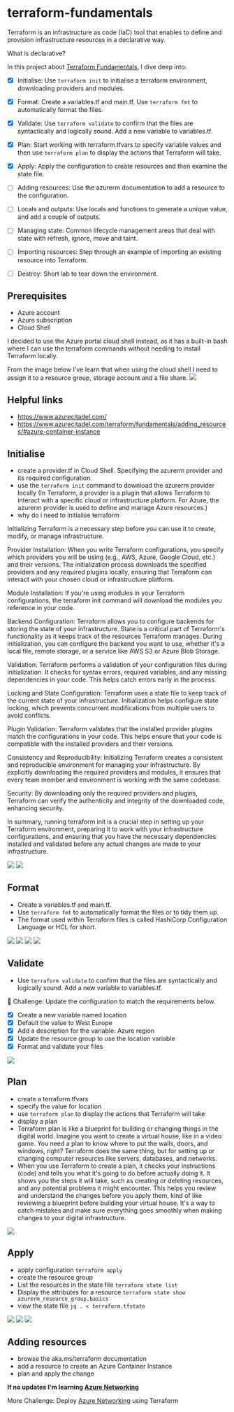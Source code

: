 # terraform-fundamentals

Terraform is an infrastructure as code (IaC) tool that enables to define and provision infrastructure resources in a declarative way.

What is declarative?

In this project about [Terraform Fundamentals](https://www.azurecitadel.com/terraform/fundamentals/), I dive deep into:

- [x] Initialise: Use `terraform init` to initialise a terraform environment, downloading providers and modules.
- [x] Format: Create a variables.tf and main.tf. Use `terraform fmt` to automatically format the files.
- [x] Validate: Use `terraform validate` to confirm that the files are syntactically and logically sound. Add a new variable to variables.tf.
- [x] Plan: Start working with terraform.tfvars to specify variable values and then use `terraform plan` to display the actions that Terraform will take.
- [x] Apply: Apply the configuration to create resources and then examine the state file.
- [ ] Adding resources: Use the azurerm documentation to add a resource to the configuration.
- [ ] Locals and outputs: Use locals and functions to generate a unique value, and add a couple of outputs.
- [ ] Managing state: Common lifecycle management areas that deal with state with refresh, ignore, move and taint.
- [ ] Importing resources: Step through an example of importing an existing resource into Terraform.
- [ ] Destroy: Short lab to tear down the environment.



## Prerequisites

- Azure account
- Azure subscription
- Cloud Shell

I decided to use the Azure portal cloud shell instead, as it has a built-in bash where I can use the terraform commands without needing to install Terraform locally.

From the image below I've learn that when using the cloud shell I need to assign it to a resource group, storage account and a file share.
![](https://github.com/agcdtmr/terraform-fundamentals/blob/main/images/Screenshot%202023-10-11%20104644.png)

## Helpful links

- https://www.azurecitadel.com/
- https://www.azurecitadel.com/terraform/fundamentals/adding_resources/#azure-container-instance

## Initialise

- create a provider.tf in Cloud Shell. Specifying the azurerm provider and its required configuration.
- use the `terraform init` command to download the azurerm provider locally (In Terraform, a provider is a plugin that allows Terraform to interact with a specific cloud or infrastructure platform. For Azure, the azurerm provider is used to define and manage Azure resources.)
- why do i need to initialise terraform

Initializing Terraform is a necessary step before you can use it to create, modify, or manage infrastructure. 

Provider Installation: When you write Terraform configurations, you specify which providers you will be using (e.g., AWS, Azure, Google Cloud, etc.) and their versions. The initialization process downloads the specified providers and any required plugins locally, ensuring that Terraform can interact with your chosen cloud or infrastructure platform.

Module Installation: If you're using modules in your Terraform configurations, the terraform init command will download the modules you reference in your code.

Backend Configuration: Terraform allows you to configure backends for storing the state of your infrastructure. State is a critical part of Terraform's functionality as it keeps track of the resources Terraform manages. During initialization, you can configure the backend you want to use, whether it's a local file, remote storage, or a service like AWS S3 or Azure Blob Storage.

Validation: Terraform performs a validation of your configuration files during initialization. It checks for syntax errors, required variables, and any missing dependencies in your code. This helps catch errors early in the process.

Locking and State Configuration: Terraform uses a state file to keep track of the current state of your infrastructure. Initialization helps configure state locking, which prevents concurrent modifications from multiple users to avoid conflicts.

Plugin Validation: Terraform validates that the installed provider plugins match the configurations in your code. This helps ensure that your code is compatible with the installed providers and their versions.

Consistency and Reproducibility: Initializing Terraform creates a consistent and reproducible environment for managing your infrastructure. By explicitly downloading the required providers and modules, it ensures that every team member and environment is working with the same codebase.

Security: By downloading only the required providers and plugins, Terraform can verify the authenticity and integrity of the downloaded code, enhancing security.

In summary, running terraform init is a crucial step in setting up your Terraform environment, preparing it to work with your infrastructure configurations, and ensuring that you have the necessary dependencies installed and validated before any actual changes are made to your infrastructure.

![](https://github.com/agcdtmr/terraform-fundamentals/blob/main/images/Screenshot%202023-10-11%20151744.png)
![](https://github.com/agcdtmr/terraform-fundamentals/blob/main/images/Screenshot%202023-10-11%20151853.png)


## Format

- Create a variables.tf and main.tf.
- Use `terraform fmt` to automatically format the files or to tidy them up.
- The format used within Terraform files is called HashiCorp Configuration Language or HCL for short.

![](https://github.com/agcdtmr/terraform-fundamentals/blob/main/images/Screenshot%202023-10-11%20153809.png)
![](https://github.com/agcdtmr/terraform-fundamentals/blob/main/images/Screenshot%202023-10-11%20155302.png)
![](https://github.com/agcdtmr/terraform-fundamentals/blob/main/images/Screenshot%202023-10-11%20155535.png)
![](https://github.com/agcdtmr/terraform-fundamentals/blob/main/images/Screenshot%202023-10-11%20155547.png)


## Validate

- Use `terraform validate` to confirm that the files are syntactically and logically sound. Add a new variable to variables.tf.

💪 Challenge: Update the configuration to match the requirements below.

- [x] Create a new variable named location
- [x] Default the value to West Europe
- [x] Add a description for the variable: Azure region
- [x] Update the resource group to use the location variable
- [x] Format and validate your files

![](https://github.com/agcdtmr/terraform-fundamentals/blob/main/images/Screenshot%202023-10-12%20114900.png)



## Plan

- create a terraform.tfvars
- specify the value for location
- use `terraform plan` to display the actions that Terraform will take
- display a plan
- Terraform plan is like a blueprint for building or changing things in the digital world. Imagine you want to create a virtual house, like in a video game. You need a plan to know where to put the walls, doors, and windows, right? Terraform does the same thing, but for setting up or changing computer resources like servers, databases, and networks.
- When you use Terraform to create a plan, it checks your instructions (code) and tells you what it's going to do before actually doing it. It shows you the steps it will take, such as creating or deleting resources, and any potential problems it might encounter. This helps you review and understand the changes before you apply them, kind of like reviewing a blueprint before building your virtual house. It's a way to catch mistakes and make sure everything goes smoothly when making changes to your digital infrastructure.

![](https://github.com/agcdtmr/terraform-fundamentals/blob/main/images/Screenshot%202023-10-12%20121635.png)

## Apply

- apply configuration `terraform apply`
- create the resource group
- List the resources in the state file `terraform state list`
- Display the attributes for a resource `terraform state show azurerm_resource_group.basics`
- view the state file `jq . < terraform.tfstate`

![](https://github.com/agcdtmr/terraform-fundamentals/blob/main/images/Screenshot%202023-10-12%20124312.png)
![](https://github.com/agcdtmr/terraform-fundamentals/blob/main/images/Screenshot%202023-10-12%20124512.png)
![](https://github.com/agcdtmr/terraform-fundamentals/blob/main/images/Screenshot%202023-10-12%20124529.png)

## Adding resources

- browse the aka.ms/terraform documentation
- add a resource to create an Azure Container Instance
- plan and apply the change

**If no updates I'm learning [Azure Networking](https://github.com/agcdtmr/azure-networking/tree/main)**

More Challenge: Deploy [Azure Networking](https://github.com/agcdtmr/azure-networking/tree/main) using Terraform
